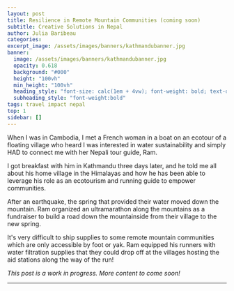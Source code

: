 ```yaml
---
layout: post
title: Resilience in Remote Mountain Communities (coming soon)
subtitle: Creative Solutions in Nepal
author: Julia Baribeau
categories: 
excerpt_image: /assets/images/banners/kathmandubanner.jpg
banner:
  image: /assets/images/banners/kathmandubanner.jpg
  opacity: 0.618
  background: "#000"
  height: "100vh"
  min_height: "100vh"
  heading_style: "font-size: calc(1em + 4vw); font-weight: bold; text-decoration: underline"
  subheading_style: "font-weight:bold"
tags: travel impact nepal
top: 1
sidebar: []
---
```


When I was in Cambodia, I met a French woman in a boat on an ecotour of a floating village who heard I was interested in water sustainability and simply HAD to connect me with her Nepali tour guide, Ram.

I got breakfast with him in Kathmandu three days later, and he told me all about his home village in the Himalayas and how he has been able to leverage his role as an ecotourism and running guide to empower communities. 

After an earthquake, the spring that provided their water moved down the mountain. Ram organized an ultramarathon along the mountains as a fundraiser to build a road down the mountainside from their village to the new spring.

It's very difficult to ship supplies to some remote mountain communities which are only accessible by foot or yak. Ram equipped his runners with water filtration supplies that they could drop off at the villages hosting the aid stations along the way of the run!

*This post is a work in progress. More content to come soon!*

----- 